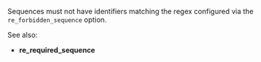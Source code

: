 Sequences must not have identifiers matching the regex configured via the
`re_forbidden_sequence` option.

See also:
- **re_required_sequence**
